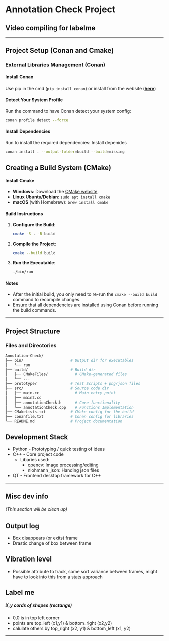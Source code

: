 # Annotation Check Project
## Video compiling for labelme
---
## Project Setup (Conan and Cmake)
### External Libraries Management (Conan)
#### Install Conan
Use pip in the cmd (```pip install conan```) or install from the website (**[here](https://conan.io/downloads)**)

#### Detect Your System Profile
Run the command to have Conan detect your system config:
```bash
conan profile detect --force
```
#### Install Dependencies
Run to install the required dependencies:
Install depenides
```bash
conan install . --output-folder=build --build=missing
```

## Creating a Build System (CMake)
#### Install Cmake
- **Windows**:
  Download the [CMake website](https://cmake.org/download/).
- **Linux Ubuntu/Debian**:
  ```sudo apt install cmake```
- **macOS** (with Homebrew):
  ```brew install cmake```
#### Build Instructions
1. **Configure the Build**:
   ```bash
   cmake -S . -B build
   ```

2. **Compile the Project**:
   ```bash
   cmake --build build
   ```

3. **Run the Executable**:
   ```bash
   ./bin/run
   ```
#### Notes
- After the initial build, you only need to re-run the `cmake --build build` command to recompile changes.
- Ensure that all dependencies are installed using Conan before running the build commands.
---
## Project Structure
### Files and Directories
```bash
Annotation-Check/
├── bin/                     # Output dir for executables
│   └── run   
├── build/                   # Build dir
│   ├── CMakeFiles/            # CMake-generated files
│   └── ...   
├── prototype/               # Test Scripts + png/json files                
├── src/                     # Source code dir
│   ├── main.cc                # Main entry point
│   ├── main2.cc                 
│   ├── annotationCheck.h      # Core functionality
│   └── annotationCheck.cpp    # Functions Implementation  
├── CMakeLists.txt           # CMake config for the build
├── conanfile.txt            # Conan config for libraries
└── README.md                # Project documentation
```
## Development Stack
* Python - Prototyping / quick testing of ideas
* C++ - Core project code
  * Libaries used:
    * opencv: Image processing/editing
    * nlohmann_json: Handing json files
* QT - Frontend desktop framework for C++
---
## Misc dev info 
###### (This section will be clean up)
## Output log
* Box disappears (or exits) frame
* Drastic change of box between frame

## Vibration level
* Possible attribute to track, some sort variance between frames, might have to look into this from a stats approach

## Label me
##### X,y cords of shapes (rectange)
* 0,0 is in top left corner
* points are top_left (x1,y1) & bottom_right (x2,y2)
* calulate others by top_right (x2, y1) & bottom_left (x1, y2)

---